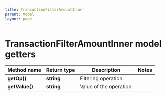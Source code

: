 ```yaml
---
title: TransactionFilterAmountInner
parent: Model
layout: page
---
```


# TransactionFilterAmountInner model getters

Method name | Return type | Description | Notes
------------ | ------------- | ------------- | -------------
**getOp()** | **string** | Filtering operation. |
**getValue()** | **string** | Value of the operation. |

